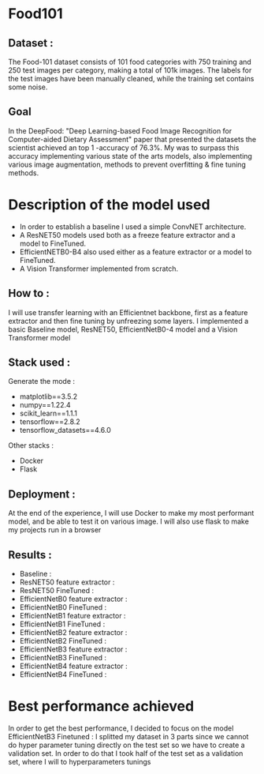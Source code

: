 # Food101

## Dataset :

The Food-101 dataset consists of 101 food categories with 750 training and 250 test images per category, making a total of 101k images. The labels for the test images have been manually cleaned, while the training set contains some noise.

## Goal

In the DeepFood: "Deep Learning-based Food Image Recognition for Computer-aided Dietary Assessment" paper that presented the datasets the scientist achieved an top 1 -accuracy of 76.3%.
My was to surpass this accuracy implementing various state of the arts models, also implementing various image augmentation, methods to prevent overfitting & fine tuning methods.

# Description of the model used

- In order to establish a baseline I used a simple ConvNET architecture.
- A ResNET50 models used both as a freeze feature extractor and a model to FineTuned.
- EfficientNETB0-B4 also used either as a feature extractor or a model to FineTuned.
- A Vision Transformer implemented from scratch.

## How to :

I will use transfer learning with an Efficientnet backbone, first as a feature extractor and then fine tuning by unfreezing some layers.
I implemented a basic Baseline model, ResNET50, EfficientNetB0-4 model and a Vision Transformer model

## Stack used :

Generate the mode : <br />

- matplotlib==3.5.2 <br />
- numpy==1.22.4 <br />
- scikit_learn==1.1.1 <br />
- tensorflow==2.8.2 <br />
- tensorflow_datasets==4.6.0 <br />

Other stacks :

- Docker <br />
- Flask <br />

## Deployment :

At the end of the experience, I will use Docker to make my most performant model, and be able to test it on various image.
I will also use flask to make my projects run in a browser

## Results :

- Baseline :
- ResNET50 feature extractor :
- ResNET50 FineTuned :
- EfficientNetB0 feature extractor :
- EfficientNetB0 FineTuned :
- EfficientNetB1 feature extractor :
- EfficientNetB1 FineTuned :
- EfficientNetB2 feature extractor :
- EfficientNetB2 FineTuned :
- EfficientNetB3 feature extractor :
- EfficientNetB3 FineTuned :
- EfficientNetB4 feature extractor :
- EfficientNetB4 FineTuned :

# Best performance achieved

In order to get the best performance, I decided to focus on the model EfficientNetB3 Finetuned :
I splitted my dataset in 3 parts since we cannot do hyper parameter tuning directly on the test set so we have to create a validation set.
In order to do that I took half of the test set as a validation set, where I will to hyperparameters tunings
